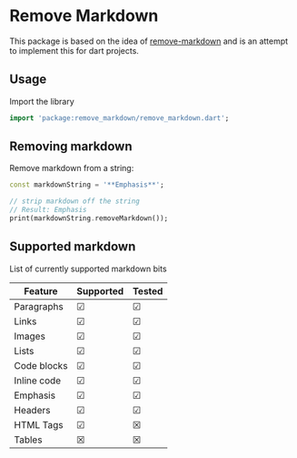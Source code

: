 # Remove Markdown

This package is based on the idea of [remove-markdown](https://www.npmjs.com/package/remove-markdown) and is an attempt to implement this for dart projects.

## Usage

Import the library

```dart
import 'package:remove_markdown/remove_markdown.dart';
```

## Removing markdown

Remove markdown from a string:

```dart
const markdownString = '**Emphasis**';

// strip markdown off the string
// Result: Emphasis
print(markdownString.removeMarkdown());
```

## Supported markdown

List of currently supported markdown bits

Feature | Supported | Tested
---|---|---
Paragraphs | &#9745; | &#9745;
Links | &#9745; | &#9745;
Images | &#9745; | &#9745;
Lists | &#9745; | &#9745;
Code blocks | &#9745; | &#9745;
Inline code | &#9745; | &#9745;
Emphasis | &#9745; | &#9745;
Headers | &#9745; | &#9745;
HTML Tags | &#9745; | &#x2612;
Tables | &#x2612; | &#x2612;

